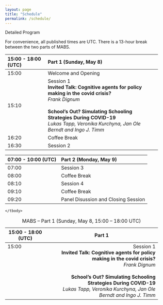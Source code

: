 ```yaml
---
layout: page
title: "Schedule"
permalink: /schedule/
---
```


Detailed Program

For convenience, all published times are UTC. There is a 13-hour break between the two parts of MABS. 

|15:00 - 18:00 (UTC)|Part 1 (Sunday, May 8)|
|:--|:--| 
| 15:00 | Welcome and Opening |
| 15:10 | Session 1 <br/> **Invited Talk: Cognitive agents for policy making in the covid crisis?** <br/> *Frank Dignum* <br/> <br/> **School’s Out? Simulating Schooling Strategies During COVID-19** <br/> *Lukas Tapp, Veronika Kurchyna, Jan Ole Berndt and Ingo J. Timm*|
| 16:20 | Coffee Break |
| 16:30 | Session 2 |

|07:00 - 10:00 (UTC)|Part 2 (Monday, May 9)|
|:--|:--| 
| 07:00 | Session 3 |
| 08:00 | Coffee Break |
| 08:10 | Session 4 |
| 09:10 | Coffee Break |
| 09:20 | Panel Disussion and Closing Session |


<table id="verticalalign">
    <caption>MABS – Part 1 (Sunday, May 8, 15:00 – 18:00 UTC)</caption>
    <thead>
        <tr>
            <th>15:00 - 18:00 (UTC)</th>
            <th>Part 1</th>
        </tr>
    </thead>
    <tbody>
        <tr>
            <td align="left" valign="top">15:00</td>
            <td align="right" valign="top">Session 1 <br/>
                                          <b>Invited Talk: Cognitive agents for policy making in the covid crisis?</b><br/>
                                          <i>Frank Dignum</i><br/>
                                          <br/>
                                          <b>School’s Out? Simulating Schooling Strategies During COVID-19</b><br/>
                                          <i>Lukas Tapp, Veronika Kurchyna, Jan Ole Berndt and Ingo J. Timm</i></td>
        </tr>
        
    </tbody>
</table>

